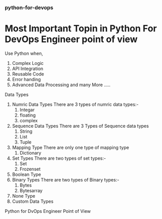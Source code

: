 ### python-for-devops

# Most Important Topin in Python For DevOps Engineer point of view
Use Python when,
1. Complex Logic
2. API Integration
3. Reusable Code
4. Error handing
5. Advanced Data Processing and many More .....

Data Types
1. Numric Data Types
   There are 3 types of numric data types:-
   1. Integar
   2. floating
   3. complex
2. Sequence Data Types
   There are 3 Types of Sequence data types
   1. String
   2. List
   3. Tuple
3. Mapping Type
   There are only one type of mapping type
   1. Dictionary
4. Set Types
   There are two types of set types:-
   1. Set
   2. Frozenset
5. Boolean Type
6. Binary Types
   There are two types of Binary types:-
   1. Bytes
   2. Bytesarray
7. None Type
8. Custom Data Types
    

















   
Python for DvOps Engineer Point of View
